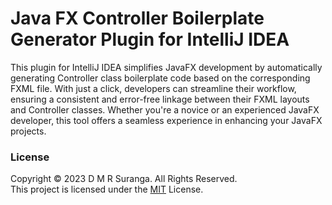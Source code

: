 # Java FX Controller Boilerplate Generator Plugin for IntelliJ IDEA

This plugin for IntelliJ IDEA simplifies JavaFX development by automatically generating Controller class
boilerplate code based on the corresponding FXML file. With just a click, developers can streamline their
workflow, ensuring a consistent and error-free linkage between their FXML layouts and Controller classes.
Whether you're a novice or an experienced JavaFX developer,
this tool offers a seamless experience in enhancing your JavaFX projects.

### License
Copyright &copy; 2023 D M R Suranga. All Rights Reserved. <br>
This project is licensed under the [MIT](/LICENSE.txt) License.